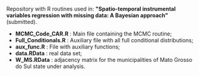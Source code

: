 Repository with R routines used in:
**"Spatio-temporal instrumental variables regression with missing data: A Bayesian approach"** (submitted).  

- **MCMC_Code_CAR.R** : Main file containing the MCMC routine; 
- **Full_Conditionals.R** : Auxiliary file with all full conditional distributions;
- **aux_func.R** : File with auxiliary functions;
- **data.RData** : real data set;
- **W_MS.RData** : adjacency matrix for the municipalities of Mato Grosso do Sul state under analysis.
